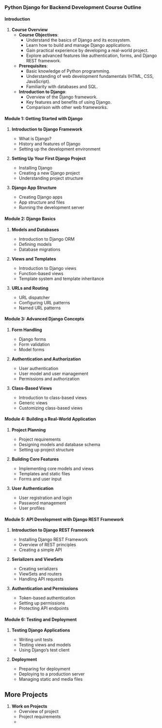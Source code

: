 ### Python Django for Backend Development Course Outline

#### Introduction

1. **Course Overview**
   - **Course Objectives**: 
     - Understand the basics of Django and its ecosystem.
     - Learn how to build and manage Django applications.
     - Gain practical experience by developing a real-world project.
     - Explore advanced features like authentication, forms, and Django REST framework.
   - **Prerequisites**: 
     - Basic knowledge of Python programming.
     - Understanding of web development fundamentals (HTML, CSS, JavaScript).
     - Familiarity with databases and SQL.
   - **Introduction to Django**: 
     - Overview of the Django framework.
     - Key features and benefits of using Django.
     - Comparison with other web frameworks.


#### Module 1: Getting Started with Django

1. **Introduction to Django Framework**
   - What is Django?
   - History and features of Django
   - Setting up the development environment

2. **Setting Up Your First Django Project**
   - Installing Django
   - Creating a new Django project
   - Understanding project structure

3. **Django App Structure**
   - Creating Django apps
   - App structure and files
   - Running the development server

#### Module 2: Django Basics

1. **Models and Databases**
   - Introduction to Django ORM
   - Defining models
   - Database migrations

2. **Views and Templates**
   - Introduction to Django views
   - Function-based views
   - Template system and template inheritance

3. **URLs and Routing**
   - URL dispatcher
   - Configuring URL patterns
   - Named URL patterns

#### Module 3: Advanced Django Concepts

1. **Form Handling**
   - Django forms
   - Form validation
   - Model forms

2. **Authentication and Authorization**
   - User authentication
   - User model and user management
   - Permissions and authorization

3. **Class-Based Views**
   - Introduction to class-based views
   - Generic views
   - Customizing class-based views

#### Module 4: Building a Real-World Application

1. **Project Planning**
   - Project requirements
   - Designing models and database schema
   - Setting up project structure

2. **Building Core Features**
   - Implementing core models and views
   - Templates and static files
   - Forms and user input

3. **User Authentication**
   - User registration and login
   - Password management
   - User profiles

#### Module 5: API Development with Django REST Framework

1. **Introduction to Django REST Framework**
   - Installing Django REST Framework
   - Overview of REST principles
   - Creating a simple API

2. **Serializers and ViewSets**
   - Creating serializers
   - ViewSets and routers
   - Handling API requests

3. **Authentication and Permissions**
   - Token-based authentication
   - Setting up permissions
   - Protecting API endpoints

#### Module 6: Testing and Deployment

1. **Testing Django Applications**
   - Writing unit tests
   - Testing views and models
   - Using Django’s test client

2. **Deployment**
   - Preparing for deployment
   - Deploying to a production server
   - Managing static and media files

## More Projects

1. **Work on Projects**
   - Overview of project
   - Project requirements
   - 

